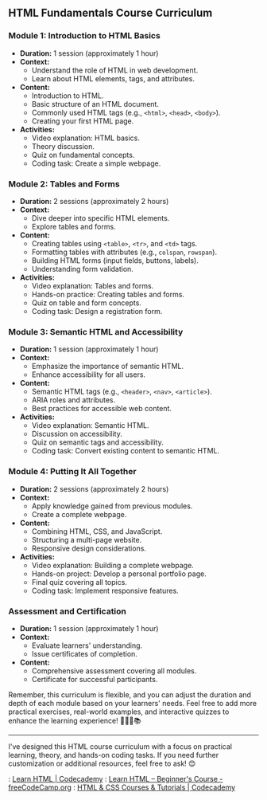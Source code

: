 ## HTML Fundamentals Course Curriculum

### **Module 1: Introduction to HTML Basics**
- **Duration:** 1 session (approximately 1 hour)
- **Context:**
    - Understand the role of HTML in web development.
    - Learn about HTML elements, tags, and attributes.
- **Content:**
    - Introduction to HTML.
    - Basic structure of an HTML document.
    - Commonly used HTML tags (e.g., `<html>`, `<head>`, `<body>`).
    - Creating your first HTML page.
- **Activities:**
    - Video explanation: HTML basics.
    - Theory discussion.
    - Quiz on fundamental concepts.
    - Coding task: Create a simple webpage.

### **Module 2: Tables and Forms**
- **Duration:** 2 sessions (approximately 2 hours)
- **Context:**
    - Dive deeper into specific HTML elements.
    - Explore tables and forms.
- **Content:**
    - Creating tables using `<table>`, `<tr>`, and `<td>` tags.
    - Formatting tables with attributes (e.g., `colspan`, `rowspan`).
    - Building HTML forms (input fields, buttons, labels).
    - Understanding form validation.
- **Activities:**
    - Video explanation: Tables and forms.
    - Hands-on practice: Creating tables and forms.
    - Quiz on table and form concepts.
    - Coding task: Design a registration form.

### **Module 3: Semantic HTML and Accessibility**
- **Duration:** 1 session (approximately 1 hour)
- **Context:**
    - Emphasize the importance of semantic HTML.
    - Enhance accessibility for all users.
- **Content:**
    - Semantic HTML tags (e.g., `<header>`, `<nav>`, `<article>`).
    - ARIA roles and attributes.
    - Best practices for accessible web content.
- **Activities:**
    - Video explanation: Semantic HTML.
    - Discussion on accessibility.
    - Quiz on semantic tags and accessibility.
    - Coding task: Convert existing content to semantic HTML.

### **Module 4: Putting It All Together**
- **Duration:** 2 sessions (approximately 2 hours)
- **Context:**
    - Apply knowledge gained from previous modules.
    - Create a complete webpage.
- **Content:**
    - Combining HTML, CSS, and JavaScript.
    - Structuring a multi-page website.
    - Responsive design considerations.
- **Activities:**
    - Video explanation: Building a complete webpage.
    - Hands-on project: Develop a personal portfolio page.
    - Final quiz covering all topics.
    - Coding task: Implement responsive features.

### **Assessment and Certification**
- **Duration:** 1 session (approximately 1 hour)
- **Context:**
    - Evaluate learners' understanding.
    - Issue certificates of completion.
- **Content:**
    - Comprehensive assessment covering all modules.
    - Certificate for successful participants.

Remember, this curriculum is flexible, and you can adjust the duration and depth of each module based on your learners' needs. Feel free to add more practical exercises, real-world examples, and interactive quizzes to enhance the learning experience! 🌟👩‍💻📚

---
I've designed this HTML course curriculum with a focus on practical learning, theory, and hands-on coding tasks. If you need further customization or additional resources, feel free to ask! 😊

: [Learn HTML | Codecademy](https://www.codecademy.com/learn/learn-html)
: [Learn HTML – Beginner's Course - freeCodeCamp.org](https://www.freecodecamp.org/news/learn-html-beginners-course/)
: [HTML & CSS Courses & Tutorials | Codecademy](https://www.codecademy.com/catalog/language/html-css)